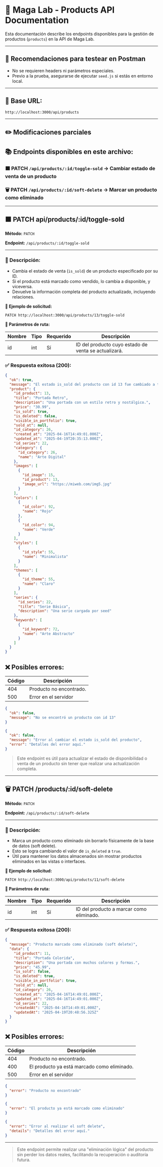 # 📘 Maga Lab - Products API Documentation

Esta documentación describe los endpoints disponibles para la gestión de productos (`products`) en la API de Maga Lab.

---

## 🧪 Recomendaciones para testear en Postman

- No se requieren headers ni parámetros especiales.
- Previo a la prueba, asegurarse de ejecutar `seed.js` si estás en entorno local.

---

## 🔗 Base URL:

`http://localhost:3000/api/products`

---

## ✏️ Modificaciones parciales

## 📚 Endpoints disponibles en este archivo:

### 🟧 PATCH `/api/products/:id/toggle-sold` → Cambiar estado de venta de un producto
### 🗑️ PATCH `/api/products/:id/soft-delete` → Marcar un producto como eliminado

---

## 🟧 PATCH api/products/:id/toggle-sold

**Método:** `PATCH`

**Endpoint:** `/api/products/:id/toggle-sold`

---

### 🧾 Descripción:
 
- Cambia el estado de venta (`is_sold`) de un producto especificado por su ID.
- Si el producto está marcado como vendido, lo cambia a disponible, y viceversa.
- Devuelve la información completa del producto actualizado, incluyendo relaciones.


**🔗 Ejemplo de solicitud:**  

`PATCH http://localhost:3000/api/products/13/toggle-sold`

**🔢 Parámetros de ruta:**

| Nombre | Tipo   | Requerido | Descripción |
|--------|--------|-----------|-------------|
| id     | int    | Sí        | ID del producto cuyo estado de venta se actualizará. |

### ✅ Respuesta exitosa (200):
```json
{
  "ok": true,
  "message": "El estado is_sold del producto con id 13 fue cambiado a true",
  "product": {
    "id_product": 13,
    "title": "Portada Retro",
    "description": "Una portada con un estilo retro y nostálgico.",
    "price": "30.99",
    "is_sold": true,
    "is_deleted": false,
    "visible_in_portfolio": true,
    "sold_at": null,
    "id_category": 26,
    "created_at": "2025-04-16T14:49:01.000Z",
    "updated_at": "2025-04-19T20:35:13.000Z",
    "id_series": 22,
    "category": {
      "id_category": 26,
      "name": "Arte Digital"
    },
    "images": [
      {
        "id_image": 15,
        "id_product": 13,
        "image_url": "https://miweb.com/img5.jpg"
      }
    ],
    "colors": [
      {
        "id_color": 92,
        "name": "Rojo"
      },
      {
        "id_color": 94,
        "name": "Verde"
      }
    ],
    "styles": [
      {
        "id_style": 55,
        "name": "Minimalista"
      }
    ],
    "themes": [
      {
        "id_theme": 55,
        "name": "Claro"
      }
    ],
    "series": {
      "id_series": 22,
      "title": "Serie Básica",
      "description": "Una serie cargada por seed"
    },
    "keywords": [
      {
        "id_keyword": 72,
        "name": "Arte Abstracto"
      }
    ]
  }
}
```

## ❌ Posibles errores:

| Código | Descripción                 |
|--------|-----------------------------|
| 404    | Producto no encontrado.     |
| 500    | Error en el servidor        |


```json
{
  "ok": false,
  "message": "No se encontró un producto con id 13"
}
```

```json
{
  "ok": false,
  "message": "Error al cambiar el estado is_sold del producto",
  "error": "Detalles del error aquí."
}
```

>Este endpoint es útil para actualizar el estado de disponibilidad o venta de un producto sin tener que realizar una actualización completa.
---

## 🗑️ PATCH /products/:id/soft-delete

**Método:** `PATCH`

**Endpoint:** `/api/products/:id/soft-delete`

---

### 🧾 Descripción:
 
- Marca un producto como eliminado sin borrarlo físicamente de la base de datos (soft delete).
- Esto se logra cambiando el valor de `is_deleted` a `true`.
- Útil para mantener los datos almacenados sin mostrar productos eliminados en las vistas o interfaces.


**🔗 Ejemplo de solicitud:**

`PATCH http://localhost:3000/api/products/11/soft-delete`

**🔢 Parámetros de ruta:**

| Nombre | Tipo   | Requerido | Descripción |
|--------|--------|-----------|-------------|
| id     | int    | Sí        | ID del producto a marcar como eliminado. |

### ✅ Respuesta exitosa (200):
```json
{
  "message": "Producto marcado como eliminado (soft delete)",
  "data": {
    "id_product": 11,
    "title": "Portada Colorida",
    "description": "Una portada con muchos colores y formas.",
    "price": "45.99",
    "is_sold": false,
    "is_deleted": true,
    "visible_in_portfolio": true,
    "sold_at": null,
    "id_category": 26,
    "created_at": "2025-04-16T14:49:01.000Z",
    "updated_at": "2025-04-16T14:49:01.000Z",
    "id_series": 22,
    "createdAt": "2025-04-16T14:49:01.000Z",
    "updatedAt": "2025-04-19T20:48:56.325Z"
  }
}
```

## ❌ Posibles errores:

| Código | Descripción                 |
|--------|-----------------------------|
| 404    | Producto no encontrado.     |
| 400    | El producto ya está marcado como eliminado.        |
| 500    | Error en el servidor        |


```json
{
  "error": "Producto no encontrado"
}
```

```json
{
  "error": "El producto ya está marcado como eliminado"
}
```

```json
{
  "error": "Error al realizar el soft delete",
  "details": "Detalles del error aquí."
}
```
---

>Este endpoint permite realizar una "eliminación lógica" del producto sin perder los datos reales, facilitando la recuperación o auditoría futura.


